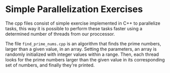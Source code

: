 # Simple Parallelization Exercises
The cpp files consist of simple exercise implemented in C++ to parallelize tasks, this way it is possible to perform these tasks faster using a determined number of threads from our proccessor.

The file ``find_prime_nums.cpp`` is an algorithm that finds the prime numbers, larger than a given value, in an array. Setting the parameters, an array is randomly initialized with integer values within a range. Then, each thread looks for the prime numbers larger than the given value in its corresponding set of numbers, and finally they're printed.


